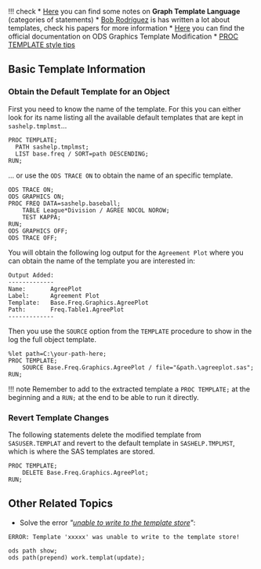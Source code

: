 !!! check
	  * [Here](http://support.sas.com/documentation/cdl/en/grstatug/63302/HTML/default/viewer.htm#n0kqozn49yx2lon1aavkll1f5dff.htm) you can find some notes on **Graph Template Language** (categories of statements)
	  * [Bob Rodríguez](https://www.linkedin.com/in/bob-rodriguez-7b12634/) is has written a lot about templates, check his papers for more information
	  * [Here](https://support.sas.com/documentation/cdl/en/statug/63962/HTML/default/viewer.htm#templt_toc.htm) you can find the official documentation on ODS Graphics Template Modification
	  * [PROC TEMPLATE style tips](https://support.sas.com/rnd/base/ods/scratch/styles-tips.pdf)

## Basic Template Information

### Obtain the Default Template for an Object

First you need to know the name of the template. For this you can either look for its name listing all the available default templates that are kept in `sashelp.tmplmst`...

```
PROC TEMPLATE;
  PATH sashelp.tmplmst;
  LIST base.freq / SORT=path DESCENDING;
RUN; 
```

... or use the `ODS TRACE ON` to obtain the name of an specific template.

```
ODS TRACE ON;
ODS GRAPHICS ON;
PROC FREQ DATA=sashelp.baseball;
	TABLE League*Division / AGREE NOCOL NOROW; 
	TEST KAPPA;
RUN;
ODS GRAPHICS OFF;
ODS TRACE OFF;
```

You will obtain the following log output for the `Agreement Plot` where you can obtain the name of the template you are interested in:

```
Output Added:
-------------
Name:       AgreePlot
Label:      Agreement Plot
Template:   Base.Freq.Graphics.AgreePlot
Path:       Freq.Table1.AgreePlot
-------------
```

Then you use the `SOURCE` option from the `TEMPLATE` procedure to show in the log the full object template.

```
%let path=C:\your-path-here;
PROC TEMPLATE;
	SOURCE Base.Freq.Graphics.AgreePlot / file="&path.\agreeplot.sas";
RUN;
```

!!! note
    Remember to add to the extracted template a `PROC TEMPLATE;` at the beginning and a `RUN;` at the end to be able to run it directly.

### Revert Template Changes

The following statements delete the modified template from `SASUSER.TEMPLAT` and revert to the default template in
`SASHELP.TMPLMST`, which is where the SAS templates are stored.

```
PROC TEMPLATE;
	DELETE Base.Freq.Graphics.AgreePlot;
RUN;
```

## Other Related Topics

* Solve the error *"[unable to write to the template store](http://support.sas.com/techsup/notes/v8/4/739.html)"*:
```
ERROR: Template 'xxxxx' was unable to write to the template store!

ods path show;
ods path(prepend) work.templat(update);
```



